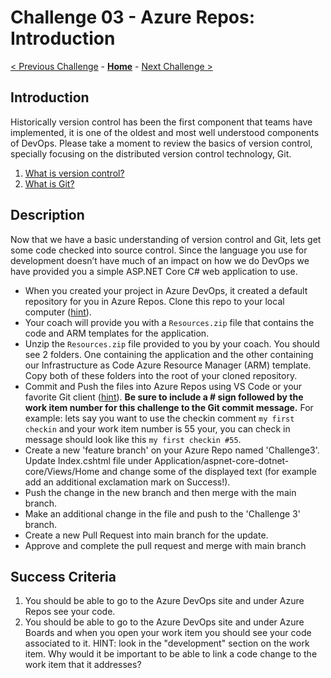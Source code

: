# Challenge 03 - Azure Repos: Introduction

[< Previous Challenge](./Challenge-02.md) - **[Home](../README.md)** - [Next Challenge >](./Challenge-04.md)

## Introduction

Historically version control has been the first component that teams have implemented, it is one of the oldest and most well understood components of DevOps. Please take a moment to review the basics of version control, specially focusing on the distributed version control technology, Git.

1. [What is version control?](https://docs.microsoft.com/en-us/azure/devops/learn/git/what-is-version-control)
2. [What is Git?](https://docs.microsoft.com/en-us/azure/devops/learn/git/what-is-git)

## Description

Now that we have a basic understanding of version control and Git, lets get some code checked into source control. Since the language you use for development doesn’t have much of an impact on how we do DevOps we have provided you a simple ASP.NET Core C# web application to use. 

- When you created your project in Azure DevOps, it created a default repository for you in Azure Repos. Clone this repo to your local computer ([hint](https://code.visualstudio.com/Docs/editor/versioncontrol#_cloning-a-repository)).
- Your coach will provide you with a `Resources.zip` file that contains the code and ARM templates for the application.
- Unzip the `Resources.zip` file provided to you by your coach. You should see 2 folders. One containing the application and the other containing our Infrastructure as Code Azure Resource Manager (ARM) template. Copy both of these folders into the root of your cloned repository. 
- Commit and Push the files into Azure Repos using VS Code or your favorite Git client ([hint](https://docs.microsoft.com/en-us/azure/devops/user-guide/code-with-git?view=azure-devops)). **Be sure to include a # sign followed by the work item number for this challenge to the Git commit message.** For example: lets say you want to use the checkin comment `my first checkin` and your work item number is 55 your, you can  check in message should look like this  `my first checkin #55`.
- Create a new 'feature branch' on your Azure Repo named 'Challenge3'. Update Index.cshtml file under Application/aspnet-core-dotnet-core/Views/Home and change some of the displayed text (for example add an additional exclamation mark on Success!). 
- Push the change in the new branch and then merge with the main branch.
- Make an additional change in the file and push to the 'Challenge 3' branch. 
- Create a new Pull Request into main branch for the update.
- Approve and complete the pull request and merge with main branch

## Success Criteria

1. You should be able to go to the Azure DevOps site and under Azure Repos see your code. 
2. You should be able to go to the Azure DevOps site and under Azure Boards and when you open your work item you should see your code associated to it. HINT: look in the "development" section on the work item. Why would it be important to be able to link a code change to the work item that it addresses? 
